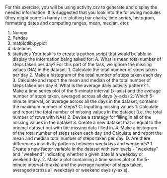 For this exercise, you will be using activity.csv to generate and display the needed information.
It is suggested that you look into the following modules (they might come in handy i.e. plotting bar charts, time
series, histogram, formatting dates and computing ranges, mean, median, etc):
  1. Numpy
  2. Pandas
  3. matplotlib.pyplot
  4. datetime
  5. statistics
Your task is to create a python script that would be able to display the information being asked for:
  A. What is mean total number of steps taken per day?
    For this part of the task, we ignore the missing values (NA) in the dataset.
    1. Calculate the total number of steps taken per day
    2. Make a histogram of the total number of steps taken each day
    3. Calculate and report the mean and median of the total number of steps taken per day
  B. What is the average daily activity pattern?
    1. Make a time series plot of the 5-minute interval (x-axis) and the average number of steps taken,
    averaged across all days (y-axis)
    2. Which 5-minute interval, on average across all the days in the dataset, contains the maximum number of
    steps?
  C. Inputting missing values
    1. Calculate and report the total number of missing values in the dataset (i.e. the total number of rows with
    NAs)
    2. Devise a strategy for filling in all of the missing values in the dataset
    3. Create a new dataset that is equal to the original dataset but with the missing data filled in.
    4. Make a histogram of the total number of steps taken each day and Calculate and report the mean and
  median total number of steps taken per day.
  D. Are there differences in activity patterns between weekdays and weekends?
    1. Create a new factor variable in the dataset with two levels - "weekday" and "weekend" indicating
    whether a given date is a weekday or weekend day.
    2. Make a plot containing a time series plot of the 5-minute interval (x-axis) and the average number of
    steps taken, averaged across all weekdays or weekend days (y-axis).

